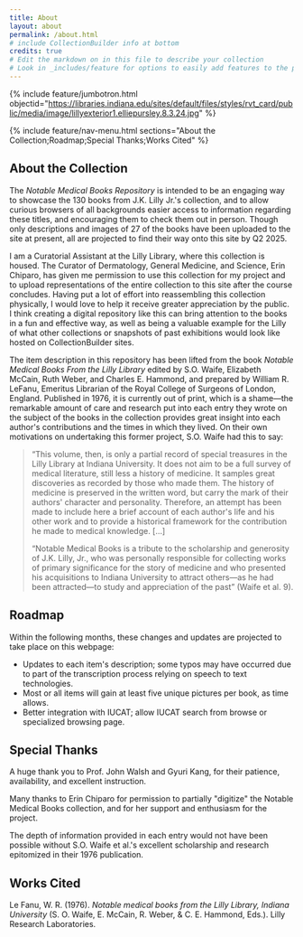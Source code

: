 ```yaml
---
title: About
layout: about
permalink: /about.html
# include CollectionBuilder info at bottom
credits: true
# Edit the markdown on in this file to describe your collection
# Look in _includes/feature for options to easily add features to the page
---
```


{% include feature/jumbotron.html objectid="https://libraries.indiana.edu/sites/default/files/styles/rvt_card/public/media/image/lillyexterior1.elliepursley.8.3.24.jpg" %}

{% include feature/nav-menu.html sections="About the Collection;Roadmap;Special Thanks;Works Cited" %}

## About the Collection

The *Notable Medical Books Repository* is intended to be an engaging way to showcase the 130 books from J.K. Lilly Jr.'s collection, and to allow curious browsers of all backgrounds easier access to information regarding these titles, and encouraging them to check them out in person. Though only descriptions and images of 27 of the books have been uploaded to the site at present, all are projected to find their way onto this site by Q2 2025. 

I am a Curatorial Assistant at the Lilly Library, where this collection is housed. The Curator of Dermatology, General Medicine, and Science, Erin Chiparo, has given me permission to use this collection for my project and to upload representations of the entire collection to this site after the course concludes. Having put a lot of effort into reassembling this collection physically, I would love to help it receive greater appreciation by the public. I think creating a digital repository like this can bring attention to the books in a fun and effective way, as well as being a valuable example for the Lilly of what other collections or snapshots of past exhibitions would look like hosted on CollectionBuilder sites.

The item description in this repository has been lifted from the book *Notable Medical Books From the Lilly Library* edited by S.O. Waife, Elizabeth McCain, Ruth Weber, and Charles E. Hammond, and prepared by William R. LeFanu, Emeritus Librarian of the Royal College of Surgeons of London, England. Published in 1976, it is currently out of print, which is a shame—the remarkable amount of care and research put into each entry they wrote on the subject of the books in the collection provides great insight into each author's contributions and the times in which they lived. On their own motivations on undertaking this former project, S.O. Waife had this to say:

> <p>“This volume, then, is only a partial record of special treasures in the Lilly Library at Indiana University. It does not aim to be a full survey of medical literature, still less a history of medicine. It samples great discoveries as recorded by those who made them. The history of medicine is preserved in the written word, but carry the mark of their authors' character and personality. Therefore, an attempt has been made to include here a brief account of each author's life and his other work and to provide a historical framework for the contribution he made to medical knowledge. […]</p>
>
> <p>“Notable Medical Books is a tribute to the scholarship and generosity of J.K. Lilly, Jr., who was personally responsible for collecting works of primary significance for the story of medicine and who presented his acquisitions to Indiana University to attract others—as he had been attracted—to study and appreciation of the past” (Waife et al. 9).</p>


## Roadmap

Within the following months, these changes and updates are projected to take place on this webpage:

* Updates to each item's description; some typos may have occurred due to part of the transcription process relying on speech to text technologies. 
* Most or all items will gain at least five unique pictures per book, as time allows.
* Better integration with IUCAT; allow IUCAT search from browse or specialized browsing page.


## Special Thanks

<p>A huge thank you to Prof. John Walsh and Gyuri Kang, for their patience, availability, and excellent instruction.</p>

<p>Many thanks to Erin Chiparo for permission to partially "digitize" the Notable Medical Books collection, and for her support and enthusiasm for the project.</p>

<p>The depth of information provided in each entry would not have been possible without S.O. Waife et al.'s excellent scholarship and research epitomized in their 1976 publication.</p>

## Works Cited

Le Fanu, W. R. (1976). *Notable medical books from the Lilly Library, Indiana University* (S. O. Waife, E. McCain, R. Weber, & C. E. Hammond, Eds.). Lilly Research Laboratories. 
